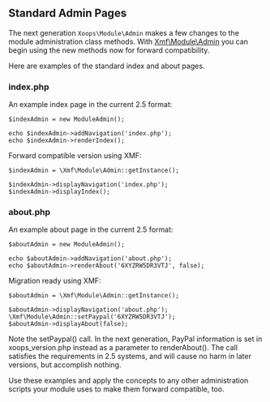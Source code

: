 ## Standard Admin Pages

The next generation `Xoops\Module\Admin` makes a few changes to the module administration
class methods. With [Xmf\Module\Admin](..\module\admin.md) you can begin using the new methods
now for forward compatibility.

Here are examples of the standard index and about pages.

### index.php

An example index page in the current 2.5 format:

```
$indexAdmin = new ModuleAdmin();

echo $indexAdmin->addNavigation('index.php');
echo $indexAdmin->renderIndex();
```

Forward compatible version using XMF:

```
$indexAdmin = \Xmf\Module\Admin::getInstance();

$indexAdmin->displayNavigation('index.php');
$indexAdmin->displayIndex();
```

### about.php

An example about page in the current 2.5 format:

```
$aboutAdmin = new ModuleAdmin();

echo $aboutAdmin->addNavigation('about.php');
echo $aboutAdmin->renderAbout('6XYZRW5DR3VTJ', false);
```

Migration ready using XMF:

```
$aboutAdmin = \Xmf\Module\Admin::getInstance();

$aboutAdmin->displayNavigation('about.php');
\Xmf\Module\Admin::setPaypal('6XYZRW5DR3VTJ');
$aboutAdmin->displayAbout(false);
```

Note the setPaypal() call. In the next generation, PayPal information is set in xoops_version.php instead
as a parameter to renderAbout(). The call satisfies the requirements in 2.5 systems, and will cause no harm
in later versions, but accomplish nothing.

Use these examples and apply the concepts to any other administration scripts your module uses
to make them forward compatible, too.
